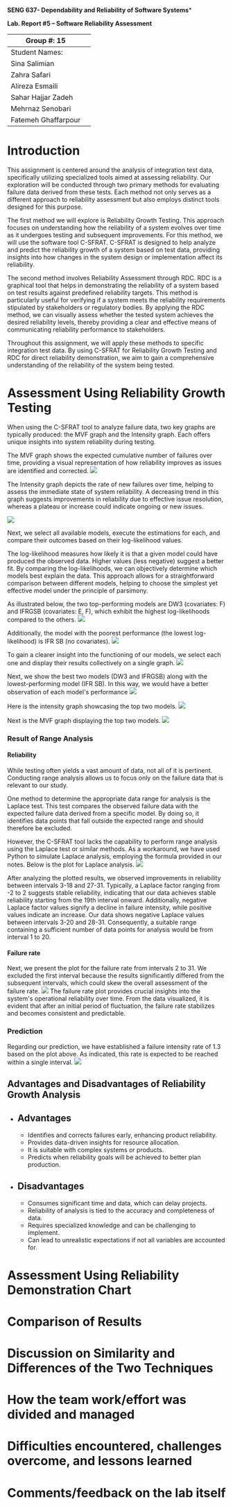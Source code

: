 **SENG 637- Dependability and Reliability of Software Systems***

**Lab. Report \#5 – Software Reliability Assessment**

| Group \#: 15      |   |
|-----------------|---|
| Student Names:  |   |
| Sina Salimian   |   |
| Zahra Safari    |   |
| Alireza Esmaili |   |
| Sahar Hajjar Zadeh |   |
| Mehrnaz Senobari |   |
| Fatemeh Ghaffarpour |   |

# Introduction
This assignment is centered around the analysis of integration test data, specifically utilizing specialized tools aimed at assessing reliability. Our exploration will be conducted through two primary methods for evaluating failure data derived from these tests. Each method not only serves as a different approach to reliability assessment but also employs distinct tools designed for this purpose.

The first method we will explore is Reliability Growth Testing. This approach focuses on understanding how the reliability of a system evolves over time as it undergoes testing and subsequent improvements. For this method, we will use the software tool C-SFRAT. C-SFRAT is designed to help analyze and predict the reliability growth of a system based on test data, providing insights into how changes in the system design or implementation affect its reliability.

The second method involves Reliability Assessment through RDC. RDC is a graphical tool that helps in demonstrating the reliability of a system based on test results against predefined reliability targets. This method is particularly useful for verifying if a system meets the reliability requirements stipulated by stakeholders or regulatory bodies. By applying the RDC method, we can visually assess whether the tested system achieves the desired reliability levels, thereby providing a clear and effective means of communicating reliability performance to stakeholders.

Throughout this assignment, we will apply these methods to specific integration test data. By using C-SFRAT for Reliability Growth Testing and RDC for direct reliability demonstration, we aim to gain a comprehensive understanding of the reliability of the system being tested.
# 

# Assessment Using Reliability Growth Testing 
When using the C-SFRAT tool to analyze failure data, two key graphs are typically produced: the MVF graph and the Intensity graph. Each offers unique insights into system reliability during testing.

The MVF graph shows the expected cumulative number of failures over time, providing a visual representation of how reliability improves as issues are identified and corrected.
<img src="./media/1-Data-Upload-and-Model-Selection-MVF.png" />

The Intensity graph depicts the rate of new failures over time, helping to assess the immediate state of system reliability. A decreasing trend in this graph suggests improvements in reliability due to effective issue resolution, whereas a plateau or increase could indicate ongoing or new issues.

<img src="./media/3-Intensity-graph.png" />

Next, we select all available models, execute the estimations for each, and compare their outcomes based on their log-likelihood values. 

The log-likelihood measures how likely it is that a given model could have produced the observed data. Higher values (less negative) suggest a better fit. By comparing the log-likelihoods, we can objectively determine which models best explain the data. This approach allows for a straightforward comparison between different models, helping to choose the simplest yet effective model under the principle of parsimony.

As illustrated below, the two top-performing models are DW3 (covariates: F) and IFRGSB (covariates: E, F), which exhibit the highest log-likelihoods compared to the others.
<img src="./media/2-Model-comparison.png"  />

Additionally, the model with the poorest performance (the lowest log-likelihood) is IFR SB (no covariates).
<img src="./media/5-worst.png"  />

To gain a clearer insight into the functioning of our models, we select each one and display their results collectively on a single graph.
<img src="./media/4-all-graphs.png"  />

Next, we show the best two models (DW3 and IFRGSB) along with the lowest-performing model (IFR SB). In this way, we would have a better observation of each model's performance
<img src="./media/6-bests-worst.png"  />

Here is the intensity graph showcasing the top two models.
<img src="./media/7-bests-intensity.png"  />

Next is the MVF graph displaying  the top two models.
<img src="./media/8-bests-MVF.png"  />

### Result of Range Analysis
#### Reliability

While testing often yields a vast amount of data, not all of it is pertinent. Conducting range analysis allows us to focus only on the failure data that is relevant to our study.

One method to determine the appropriate data range for analysis is the Laplace test. This test compares the observed failure data with the expected failure data derived from a specific model. By doing so, it identifies data points that fall outside the expected range and should therefore be excluded.

However, the C-SFRAT tool lacks the capability to perform range analysis using the Laplace test or similar methods. As a workaround, we have used Python to simulate Laplace analysis, employing the formula provided in our notes. Below is the plot for Laplace analysis.
<img src="./media/9-laplace.png"  />

After analyzing the plotted results, we observed improvements in reliability between intervals 3-18 and 27-31. Typically, a Laplace factor ranging from -2 to 2 suggests stable reliability, indicating that our data achieves stable reliability starting from the 19th interval onward. Additionally, negative Laplace factor values signify a decline in failure intensity, while positive values indicate an increase. Our data shows negative Laplace values between intervals 3-20 and 28-31. Consequently, a suitable range containing a sufficient number of data points for analysis would be from interval 1 to 20.

#### Failure rate
Next, we present the plot for the failure rate from intervals 2 to 31. We excluded the first interval because the results significantly differed from the subsequent intervals, which could skew the overall assessment of the failure rate.
<img src="./media/10-failure.png"  />
The failure rate plot provides crucial insights into the system's operational reliability over time. From the data visualized, it is evident that after an initial period of fluctuation, the failure rate stabilizes and becomes consistent and predictable. 

### Prediction
Regarding our prediction, we have established a failure intensity rate of 1.3 based on the plot above. As indicated, this rate is expected to be reached within a single interval.
<img src="./media/11-prediction.png"  />

## Advantages and Disadvantages of Reliability Growth Analysis
- ## Advantages
  - Identifies and corrects failures early, enhancing product reliability.
  - Provides data-driven insights for resource allocation.
  - It is suitable with complex systems or products.
  - Predicts when reliability goals will be achieved to better plan production.

- ## Disadvantages
  - Consumes significant time and data, which can delay projects.
  - Reliability of analysis is tied to the accuracy and completeness of data.
  - Requires specialized knowledge and can be challenging to implement.
  - Can lead to unrealistic expectations if not all variables are accounted for.


# Assessment Using Reliability Demonstration Chart 

# 

# Comparison of Results

# Discussion on Similarity and Differences of the Two Techniques

# How the team work/effort was divided and managed

# 

# Difficulties encountered, challenges overcome, and lessons learned

# Comments/feedback on the lab itself
